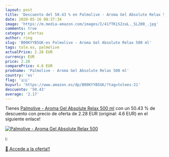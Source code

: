 ```yaml
---
layout: post
title: 'Descuento del 50.43 % en Palmolive - Aroma Gel Absolute Relax 500'
date: 2020-05-16 08:37:34
image: 'https://m.media-amazon.com/images/I/41fTKiS2zaL._SL200_.jpg'
comments: true
category: ofertas
author: ring
slug: 'B00KYYB5GK-es Palmolive - Aroma Gel Absolute Relax 500 ml'
tags: tole.es, palmolive
actualPrice: 2.28 EUR
currency: EUR
price: 2.28
comparePrice: 4.6 EUR
prodname: 'Palmolive - Aroma Gel Absolute Relax 500 ml'
country: 'es'
flag: '🇪🇸'
buyurl: 'https://www.amazon.es/dp/B00KYYB5GK/?tag=tolees-21'
descuento: '50.43'
average: '2.17'
---
```


Tienes [Palmolive - Aroma Gel Absolute Relax 500 ml](https://www.amazon.es/dp/B00KYYB5GK/?tag=tolees-21) con un 50.43 % de descuento con precio de oferta de 2.28 EUR (original: 4.6 EUR) en el siguiente enlace!

[![Palmolive - Aroma Gel Absolute Relax 500](https://m.media-amazon.com/images/I/41fTKiS2zaL._SL200_.jpg)](https://www.amazon.es/dp/B00KYYB5GK/?tag=tolees-21)

ℹ️:


[🛒 Accede a la oferta!!](https://www.amazon.es/dp/B00KYYB5GK/?tag=tolees-21)
